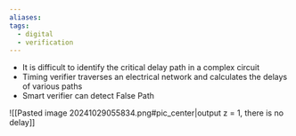```yaml
---
aliases: 
tags:
  - digital
  - verification
---
```

- It is difficult to identify the critical delay path in a complex circuit
- Timing verifier traverses an electrical network and calculates the delays of various paths
- Smart verifier can detect False Path

![[Pasted image 20241029055834.png#pic_center|output z = 1, there is no delay]]